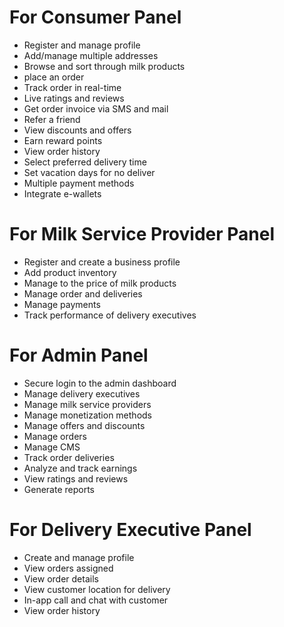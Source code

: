 # For Consumer Panel
- Register and manage profile
- Add/manage multiple addresses
- Browse and sort through milk products
- place an order
- Track order in real-time
- Live ratings and reviews
- Get order invoice via SMS and mail
- Refer a friend
- View discounts and offers
- Earn reward points
- View order history
- Select preferred delivery time
- Set vacation days for no deliver
- Multiple payment methods
- Integrate e-wallets

# For Milk Service Provider Panel
- Register and create a business profile
- Add product inventory
- Manage to the price of milk products
- Manage order and deliveries
- Manage payments
- Track performance of delivery executives
# For Admin Panel
- Secure login to the admin dashboard
- Manage delivery executives
- Manage milk service providers
- Manage monetization methods
- Manage offers and discounts
- Manage orders
- Manage CMS
- Track order deliveries
- Analyze and track earnings
- View ratings and reviews
- Generate reports
# For Delivery Executive Panel
- Create and manage profile
- View orders assigned
- View order details
- View customer location for delivery
- In-app call and chat with customer
- View order history
